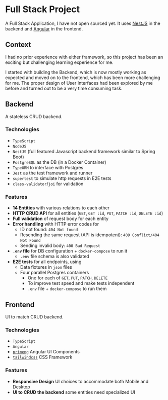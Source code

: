 [creationTime]:- "Jun 20. 2023"
[lastWriteTime]:- "Jun 20. 2023"

# Full Stack Project

<a hidden href="https://github.com/aMOPel/nim-karax-website/tree/amopels_content">
<img src="assets/icons8-github.svg" alt="GitHub" class="inline m-1 dark:invert">
GitHub</a>

A Full Stack Application, I have not open sourced yet. 
It uses [NestJS](https://nestjs.com/) in the backend and
[Angular](https://angular.io/) in the frontend.

## Context

I had no prior experience with either framework, so this project has been an
exciting but challenging learning experience for me.

I started with building the Backend, which is now mostly working as expected
and moved on to the frontend, which has been more challenging for me.
The proper design of User Interfaces had been explored by me before and turned
out to be a very time consuming task.

## Backend

A stateless CRUD backend.

### Technologies

* `TypeScript`
* `NodeJS`
* `NestJS` (full featured Javascript backend framework similar to Spring Boot)
* `PostgreSQL` as the DB (in a Docker Container)
* `TypeORM` to interface with Postgres
* `Jest` as the test framework and runner
* `supertest` to simulate http requests in E2E tests
* `class-validator`/`joi` for validation

### Features

* **14 Entities** with various relations to each other
* **HTTP CRUD API** for all entities (`GET`, `GET :id`, `PUT`, `PATCH :id`, `DELETE :id`)
* **Full validation** of request body for each entity
* **Error handling** with HTTP error codes for
    * ID not found: `404 Not found`
    * Resending the same request (API is idempotent): `409 Conflict/404 Not Found `
    * Sending invalid body: `400 Bad Request`
* **`.env` file** for DB configuration + `docker-compose` to run it
    * `.env` file schema is also validated
* **E2E tests** for all endpoints, using
    * Data fixtures in `json` files
    * Four parallel Postgres containers
        * One for each of `GET`, `PUT`, `PATCH`, `DELETE`
        * To improve test speed and make tests independent
        * `.env` file + `docker-compose` to run them

## Frontend

UI to match CRUD backend.

### Technologies

* `TypeScript`
* `Angular`
* [`primeng`](https://primeng.org/) Angular UI Components
* [`tailwindcss`](https://tailwindcss.com/) CSS Framework

### Features

* **Responsive Design** UI choices to accommodate both Mobile and Desktop
* **UI to CRUD the backend** some entities need specialized UI

